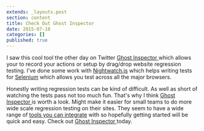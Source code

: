 ```yaml
---
extends: _layouts.post
section: content
title: Check Out Ghost Inspector
date: 2015-07-18
categories: []
published: true
---
```

I saw this cool tool the other day on Twitter [Ghost Inspector ](https://ghostinspector.com) which allows your to record your actions or setup by drag/drop website regression testing. I've done some work with [Nightwatch.js](http://nightwatchjs.org) which helps writing tests for [Selenium](http://www.seleniumhq.org) which allows you test across all the major browsers.

Honestly writing regression tests can be kind of difficult. As well as short of watching the tests pass not too much fun. That's why I think [Ghost Inspector ](https://ghostinspector.com) is worth a look. Might make it easier for small teams to do more wide scale regression testing on their sites. They seem to have a wide range of [tools you can integrate](https://ghostinspector.com/docs/integration/) with so hopefully getting started will be quick and easy. Check out [Ghost Inspector ](https://ghostinspector.com)  today.
